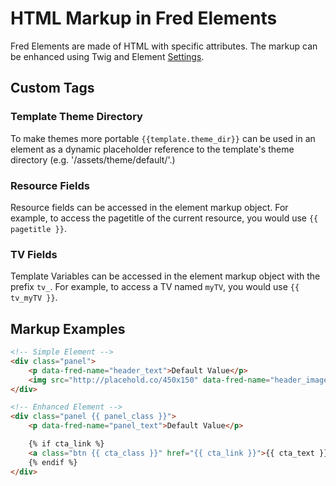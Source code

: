 # HTML Markup in Fred Elements

Fred Elements are made of HTML with specific attributes. The markup can be enhanced using Twig and Element [Settings](options_index.md).

## Custom Tags

### Template Theme Directory

To make themes more portable `{{template.theme_dir}}` can be used in an element as a dynamic placeholder reference to the template's theme directory (e.g. '/assets/theme/default/'.)

### Resource Fields

Resource fields can be accessed in the element markup object. For example, to access the pagetitle of the current resource, you would use `{{ pagetitle }}`.

### TV Fields

Template Variables can be accessed in the element markup object with the prefix `tv_`. For example, to access a TV named `myTV`, you would use `{{ tv_myTV }}`.


## Markup Examples

```html
<!-- Simple Element -->
<div class="panel">
    <p data-fred-name="header_text">Default Value</p>
    <img src="http://placehold.co/450x150" data-fred-name="header_image">
</div>

<!-- Enhanced Element -->
<div class="panel {{ panel_class }}">
    <p data-fred-name="panel_text">Default Value</p>

    {% if cta_link %}
    <a class="btn {{ cta_class }}" href="{{ cta_link }}">{{ cta_text }}</a>
    {% endif %}
</div>
```
